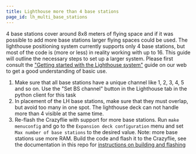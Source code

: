 ```yaml
---
title: Lighthouse more than 4 base stations
page_id: lh_multi_base_stations
---
```


4 base stations cover around 8x8 meters of flying space and if it was possible to add more base stations larger flying
spaces could be used. The lighthouse positioning system currently supports only 4 base stations, but most of the code
is (more or less) in reality working with up to 16. This guide will outline the necessary steps to set up a larger
system. Please first consult the
["Getting started with the Lighthouse system"](https://www.bitcraze.io/documentation/tutorials/getting-started-with-lighthouse/)
guide on our web to get a good understanding of basic use.

1. Make sure that all base stations have a unique channel like 1, 2, 3, 4, 5 and so on.  Use the "Set BS channel" button in the Lighthouse tab
in the python client for this task
2. In placement of the LH base stations, make sure that they must overlap, but avoid too many in one spot. The lighthouse deck can not handle more than 4 visible
at the same time.
3. Re-flash the Crazyflie with support for more base stations. Run `make menuconfig` and go to the `Expansion deck configuration`
menu and set `Max number of base stations` to the desired value. Note: more base stations use more RAM. Build the code and
flash it to the Crazyflie, see the documentation in this repo for [instructions on building and flashing](/docs/building-and-flashing/build.md)
